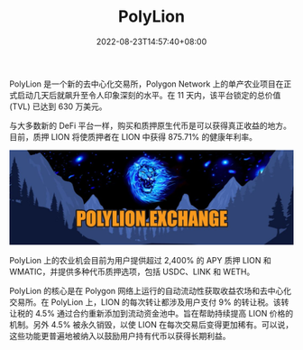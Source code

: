 ﻿---
title: "PolyLion"
description: "PolyLion 是一个新的去中心化交易所，Polygon Network 上的单产农业项目在正式启动几天后就飙升至令人印象深刻的水平。在 11 天内，该平台锁定的总价值 (TVL) 已达到 630 万美元。"
date: 2022-08-23T14:57:40+08:00
lastmod: 2022-08-23T14:57:40+08:00
draft: false
authors: ["Simon"]
featuredImage: "polylion.png"
tags: ["DeFi","PolyLion"]
categories: ["nfts"]
nfts: ["DeFi"]
blockchain: "Polygon"
website: "https://polylion.exchange/"
twitter: "https://twitter.com/polylion_ex"
discord: ""
telegram: ""
github: ""
youtube: ""
twitch: ""
facebook: ""
instagram: ""
reddit: ""
medium: ""
steam: ""
gitbook: ""
googleplay: ""
appstore: ""
status: "Live"
weight: 
lightgallery: true
toc: true
pinned: false
recommend: false
recommend1: false
---
PolyLion 是一个新的去中心化交易所，Polygon Network 上的单产农业项目在正式启动几天后就飙升至令人印象深刻的水平。在 11 天内，该平台锁定的总价值 (TVL) 已达到 630 万美元。 

与大多数新的 DeFi 平台一样，购买和质押原生代币是可以获得真正收益的地方。目前，质押 LION 将使质押者在 LION 中获得 875.71% 的健康年利率。 

![配图](108025060.jpg)

PolyLion 上的农业机会目前为用户提供超过 2,400% 的 APY 质押 LION 和 WMATIC，并提供多种代币质押选项，包括 USDC、LINK 和 WETH。

PolyLion 的核心是在 Polygon 网络上运行的自动流动性获取收益农场和去中心化交易所。在 PolyLion 上，LION 的每次转让都涉及用户支付 9% 的转让税。该转让税的 4.5% 通过合约重新添加到流动资金池中。旨在帮助持续提高 LION 价格的机制。另外 4.5% 被永久销毁，以使 LION 在每次交易后变得更加稀有。可以说，这些功能更普遍地被纳入以鼓励用户持有代币以获得长期利益。